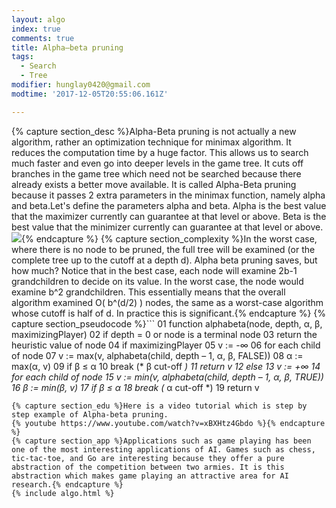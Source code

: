 ```yaml
---
layout: algo
index: true
comments: true
title: Alpha–beta pruning
tags:
  - Search
  - Tree
modifier: hunglay0420@gmail.com
modtime: '2017-12-05T20:55:06.161Z'

---
```

{% capture section_desc %}Alpha-Beta pruning is not actually a new algorithm, rather an optimization technique for minimax algorithm. It reduces the computation time by a huge factor. This allows us to search much faster and even go into deeper levels in the game tree. It cuts off branches in the game tree which need not be searched because there already exists a better move available. It is called Alpha-Beta pruning because it passes 2 extra parameters in the minimax function, namely alpha and beta.Let's define the parameters alpha and beta.
Alpha is the best value that the maximizer currently can guarantee at that level or above.
Beta is the best value that the minimizer currently can guarantee at that level or above.
![](http://cdncontribute.geeksforgeeks.org/wp-content/uploads/GeeksForGeeks-Alpha-Beta-Pruning.png){% endcapture %}
{% capture section_complexity %}In the worst case, where there is no node to be pruned, the full tree will be examined (or the complete tree up to the cutoff at a depth d). Alpha beta pruning saves, but how much? Notice that in the best case, each node will examine 2b-1 grandchildren to decide on its value. In the worst case, the node would examine b^2 grandchildren. This essentially means that the overall algorithm examined O( b^(d/2) ) nodes, the same as a worst-case algorithm whose cutoff is half of d. In practice this is significant.{% endcapture %}
{% capture section_pseudocode %}```
01 function alphabeta(node, depth, α, β, maximizingPlayer)
02      if depth = 0 or node is a terminal node
03          return the heuristic value of node
04      if maximizingPlayer
05          v := -∞
06          for each child of node
07              v := max(v, alphabeta(child, depth – 1, α, β, FALSE))
08              α := max(α, v)
09              if β ≤ α
10                  break (* β cut-off *)
11          return v
12      else
13          v := +∞
14          for each child of node
15              v := min(v, alphabeta(child, depth – 1, α, β, TRUE))
16              β := min(β, v)
17              if β ≤ α
18                  break (* α cut-off *)
19          return v
```{% endcapture %}
{% capture section_edu %}Here is a video tutorial which is step by step example of Alpha-beta pruning.
{% youtube https://www.youtube.com/watch?v=xBXHtz4Gbdo %}{% endcapture %}
{% capture section_app %}Applications such as game playing has been one of the most interesting applications of AI. Games such as chess, tic-tac-toe, and Go are interesting because they offer a pure abstraction of the competition between two armies. It is this abstraction which makes game playing an attractive area for AI research.{% endcapture %}
{% include algo.html %}